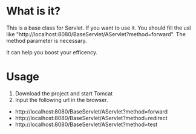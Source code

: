 # What is it?

This is a base class for Servlet. 
If you want to use it. You should fill the usl like "http://localhost:8080/BaseServlet/AServlet?method=forward". The method parameter is necessary.

It can help you boost your efficency.

# Usage

1. Download the project and start Tomcat
2. Input the following url in the browser.
* http://localhost:8080/BaseServlet/AServlet?method=forward
* http://localhost:8080/BaseServlet/AServlet?method=redirect
* http://localhost:8080/BaseServlet/AServlet?method=test

